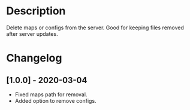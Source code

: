 # Description
Delete maps or configs from the server. Good for keeping files removed after server updates.

# Changelog
## [1.0.0] - 2020-03-04
- Fixed maps path for removal.
- Added option to remove configs.
